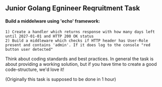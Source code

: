 ## Junior Golang Egnineer Reqruitment Task

#### Build a middelware using 'echo' framework:

    1) Create a handler which returns response with how many days left until 2027-01-01 and HTTP 200 OK status
    2) Build a middleware which checks if HTTP header has User-Role present and contains 'admin'. If it does log to the console "red button user detected"

Think about coding standards and best practices. In general the task is about providing a working solution, but if you have time to create a good code-structure, we'd love it!

(Originally this task is supposed to be done in 1 hour)